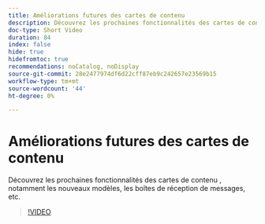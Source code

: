 ```yaml
---
title: Améliorations futures des cartes de contenu
description: Découvrez les prochaines fonctionnalités des cartes de contenu , notamment les nouveaux modèles, les boîtes de réception de messages, etc.
doc-type: Short Video
duration: 84
index: false
hide: true
hidefromtoc: true
recommendations: noCatalog, noDisplay
source-git-commit: 28e2477974df6d22cff87eb9c242657e23569b15
workflow-type: tm+mt
source-wordcount: '44'
ht-degree: 0%

---
```



# Améliorations futures des cartes de contenu

Découvrez les prochaines fonctionnalités des cartes de contenu , notamment les nouveaux modèles, les boîtes de réception de messages, etc.

<!-- 62_S603_3442534_83_future-enhancements-for-content-cards -->
>[!VIDEO](https://video.tv.adobe.com/v/3458202/?learn=on&enablevpops=true)
